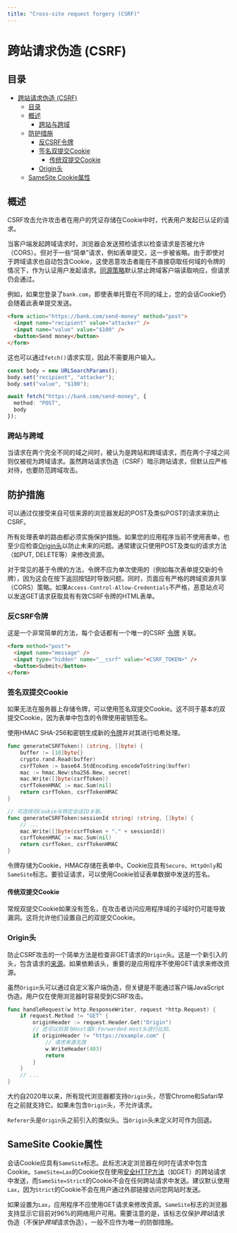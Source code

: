 ```yaml
---
title: "Cross-site request forgery (CSRF)"
---
```


# 跨站请求伪造 (CSRF)

## 目录

- [跨站请求伪造 (CSRF)](#跨站请求伪造-csrf)
	- [目录](#目录)
	- [概述](#概述)
		- [跨站与跨域](#跨站与跨域)
	- [防护措施](#防护措施)
		- [反CSRF令牌](#反csrf令牌)
		- [签名双提交Cookie](#签名双提交cookie)
			- [传统双提交Cookie](#传统双提交cookie)
		- [Origin头](#origin头)
	- [SameSite Cookie属性](#samesite-cookie属性)

## 概述

CSRF攻击允许攻击者在用户的凭证存储在Cookie中时，代表用户发起已认证的请求。

当客户端发起跨域请求时，浏览器会发送预检请求以检查请求是否被允许（CORS）。但对于一些“简单”请求，例如表单提交，这一步被省略。由于即使对于跨域请求也自动包含Cookie，这使恶意攻击者能在不直接窃取任何域的令牌的情况下，作为认证用户发起请求。[同源策略](https://developer.mozilla.org/en-US/docs/Web/Security/Same-origin_policy)默认禁止跨域客户端读取响应，但请求仍会通过。

例如，如果您登录了`bank.com`，即使表单托管在不同的域上，您的会话Cookie仍会随着此表单提交发送。

```html
<form action="https://bank.com/send-money" method="post">
  <input name="recipient" value="attacker" />
  <input name="value" value="$100" />
  <button>Send money</button>
</form>
```

这也可以通过`fetch()`请求实现，因此不需要用户输入。

```ts
const body = new URLSearchParams();
body.set("recipient", "attacker");
body.set("value", "$100");

await fetch("https://bank.com/send-money", {
  method: "POST",
  body
});
```

### 跨站与跨域

当请求在两个完全不同的域之间时，被认为是跨站和跨域请求，而在两个子域之间则仅被视为跨域请求。虽然跨站请求伪造（CSRF）暗示跨站请求，但默认应严格对待，也要防范跨域攻击。

## 防护措施

可以通过仅接受来自可信来源的浏览器发起的POST及类似POST的请求来防止CSRF。

所有处理表单的路由都必须实施保护措施。如果您的应用程序当前不使用表单，也至少应检查[Origin头](#origin头)以防止未来的问题。通常建议只使用POST及类似的请求方法（如PUT, DELETE等）来修改资源。

对于常见的基于令牌的方法，令牌不应为单次使用的（例如每次表单提交新的令牌），因为这会在按下返回按钮时导致问题。同时，页面应有严格的跨域资源共享（CORS）策略。如果`Access-Control-Allow-Credentials`不严格，恶意站点可以发送GET请求获取具有有效CSRF令牌的HTML表单。

### 反CSRF令牌

这是一个非常简单的方法，每个会话都有一个唯一的CSRF [令牌](/server-side-tokens) 关联。

```html
<form method="post">
  <input name="message" />
  <input type="hidden" name="__csrf" value="<CSRF_TOKEN>" />
  <button>Submit</button>
</form>
```

### 签名双提交Cookie

如果无法在服务器上存储令牌，可以使用签名双提交Cookie。这不同于基本的双提交Cookie，因为表单中包含的令牌使用密钥签名。

使用HMAC SHA-256和密钥生成新的[令牌](/server-side-tokens)并对其进行哈希处理。

```go
func generateCSRFToken() (string, []byte) {
	buffer := [10]byte{}
	crypto.rand.Read(buffer)
	csrfToken := base64.StdEncoding.encodeToString(buffer)
	mac := hmac.New(sha256.New, secret)
	mac.Write([]byte(csrfToken))
	csrfTokenHMAC := mac.Sum(nil)
	return csrfToken, csrfTokenHMAC
}

// 可选择将Cookie与特定会话ID关联。
func generateCSRFToken(sessionId string) (string, []byte) {
	// ...
	mac.Write([]byte(csrfToken + "." + sessionId))
	csrfTokenHMAC := mac.Sum(nil)
	return csrfToken, csrfTokenHMAC
}
```

令牌存储为Cookie，HMAC存储在表单中。Cookie应具有`Secure`、`HttpOnly`和`SameSite`标志。要验证请求，可以使用Cookie验证表单数据中发送的签名。

#### 传统双提交Cookie

常规双提交Cookie如果没有签名，在攻击者访问应用程序域的子域时仍可能导致漏洞。这将允许他们设置自己的双提交Cookie。

### Origin头

防止CSRF攻击的一个简单方法是检查非GET请求的`Origin`头。这是一个新引入的头，包含请求的[来源](https://developer.mozilla.org/en-US/docs/Glossary/Origin)。如果依赖该头，重要的是应用程序不使用GET请求来修改资源。

虽然`Origin`头可以通过自定义客户端伪造，但关键是不能通过客户端JavaScript伪造。用户仅在使用浏览器时容易受到CSRF攻击。

```go
func handleRequest(w http.ResponseWriter, request *http.Request) {
    if request.Method != "GET" {
        originHeader := request.Header.Get("Origin")
        // 还可以将其与Host或X-Forwarded-Host头进行比较。
        if originHeader != "https://example.com" {
            // 请求来源无效
            w.WriteHeader(403)
            return
        }
    }
    // ...
}
```

大约自2020年以来，所有现代浏览器都支持`Origin`头，尽管Chrome和Safari早在之前就支持它。如果未包含`Origin`头，不允许请求。

`Referer`头是`Origin`头之前引入的类似头。当`Origin`头未定义时可作为回退。

## SameSite Cookie属性

会话Cookie应具有`SameSite`标志。此标志决定浏览器在何时在请求中包含Cookie。`SameSite=Lax`的Cookie仅在使用[安全HTTP方法](https://developer.mozilla.org/en-US/docs/Glossary/Safe/HTTP)（如GET）的跨站请求中发送，而`SameSite=Strict`的Cookie不会在任何跨站请求中发送。建议默认使用`Lax`，因为`Strict`的Cookie不会在用户通过外部链接访问您网站时发送。

如果设置为`Lax`，应用程序不应使用GET请求来修改资源。`SameSite`标志的浏览器支持显示它目前对96%的网络用户可用。需要注意的是，该标志仅保护*跨站*请求伪造（不保护*跨域*请求伪造），一般不应作为唯一的防御措施。
